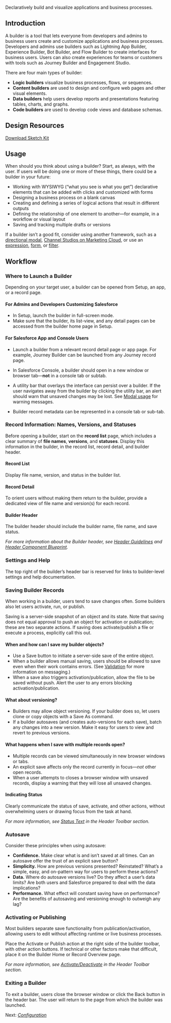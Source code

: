 Declaratively build and visualize applications and business processes.

## Introduction

A builder is a tool that lets everyone from developers and admins to business users create and customize applications and business processes. Developers and admins use builders such as Lightning App Builder, Experience Builder, Bot Builder, and Flow Builder to create interfaces for business users. Users can also create experiences for teams or customers with tools such as Journey Builder and Engagement Studio.

There are four main types of builder:

*   **Logic builders** visualize business processes, flows, or sequences.
*   **Content builders** are used to design and configure web pages and other visual elements.
*   **Data builders** help users develop reports and presentations featuring tables, charts, and graphs.
*   **Code builders** are used to develop code views and database schemas.

## Design Resources

[Download Sketch Kit](https://github.com/salesforce-ux/design-system-ui-kit)

## Usage

When should you think about using a builder? Start, as always, with the user. If users will be doing one or more of these things, there could be a builder in your future:

*   Working with WYSIWYG (“what you see is what you get”) declarative elements that can be added with clicks and customized with forms
*   Designing a business process on a blank canvas
*   Creating and defining a series of logical actions that result in different outputs
*   Defining the relationship of one element to another—for example, in a workflow or visual layout
*   Saving and tracking multiple drafts or versions

If a builder isn’t a good fit, consider using another framework, such as a [directional modal](/components/modals/#Directional), [Channel Studios on Marketing Cloud](https://www.salesforce.com/products/marketing-cloud/overview/), or use an [expression](/components/expression/), [form](/components/form-element/), or [filter](/guidelines/rules-filters-logic/).

## Workflow

### Where to Launch a Builder

Depending on your target user, a builder can be opened from Setup, an app, or a record page.

#### For Admins and Developers Customizing Salesforce

* In Setup, launch the builder in full-screen mode.
* Make sure that the builder, its list-view, and any detail pages can be accessed from the builder home page in Setup.

#### For Salesforce App and Console Users

* Launch a builder from a relevant record detail page or app page. For example, Journey Builder can be launched from any Journey record page.

* In Salesforce Console, a builder should open in a new window or browser tab—**not** in a console tab or subtab.
* A utility bar that overlays the interface can persist over a builder. If the user navigates away from the builder by clicking the utility bar, an alert should warn that unsaved changes may be lost. See [Modal usage](/guidelines/builder/modals) for warning messages.
* Builder record metadata can be represented in a console tab or sub-tab.

### Record Information: Names, Versions, and Statuses

Before opening a builder, start on the **record list** page, which includes a clear summary of **file names**, **versions**, and **statuses**. Display this information in the builder, in the record list, record detail, and builder header.

#### Record List

Display file name, version, and status in the builder list.

#### Record Detail

To orient users without making them return to the builder, provide a dedicated view of file name and version(s) for each record. 

#### Builder Header

The builder header should include the builder name, file name, and save status. 

_For more information about the Builder header, see_ [_Header Guidelines_](/guidelines/builder/header) _and_ [_Header Component Blueprint_](/components/builder-header/)_._

### Settings and Help

The top right of the builder’s header bar is reserved for links to builder-level settings and help documentation.

### Saving Builder Records

When working in a builder, users tend to save changes often. Some builders also let users activate, run, or publish.

Saving is a server-side snapshot of an object and its state. Note that saving does not equal approval to push an object for activation or publication; these are two separate actions. If saving does activate/publish a file or execute a process, explicitly call this out.

#### When and how can I save my builder objects?

*   Use a Save button to initiate a server-side save of the entire object.
*   When a builder allows manual saving, users should be allowed to save even when their work contains errors. (See [Validation](/guidelines/builder/validation) for more information on messaging.)
*   When a save also triggers activation/publication, allow the file to be saved without push. Alert the user to any errors blocking activation/publication.

#### What about versioning?

*   Builders may allow object versioning. If your builder does so, let users clone or copy objects with a Save As command.
*   If a builder autosaves (and creates auto-versions for each save), batch any changes into a new version. Make it easy for users to view and revert to previous versions.

#### What happens when I save with multiple records open?

*   Multiple records can be viewed simultaneously in new browser windows or tabs.
*   An explicit save affects only the record currently in focus—_not_ other open records.
*   When a user attempts to closes a browser window with unsaved records, display a warning that they will lose all unsaved changes.

#### Indicating Status

Clearly communicate the status of save, activate, and other actions, without overwhelming users or drawing focus from the task at hand.

_For more information, see_ [_Status Text_](/guidelines/builder/header#Header-Toolbar-Status-Text) _in the Header Toolbar section._

### Autosave

Consider these principles when using autosave:

*   **Confidence.** Make clear what is and isn’t saved at all times. Can an autosave offer the trust of an explicit save button?
*   **Simplicity.** How are previous versions presented? Reinstated? What’s a simple, easy, and on-pattern way for users to perform these actions?
*   **Data.** Where do autosave versions live? Do they affect a user’s data limits? Are both users and Salesforce prepared to deal with the data implications?
*   **Performance.** What effect will constant saving have on performance? Are the benefits of autosaving and versioning enough to outweigh any lag?

### Activating or Publishing

Most builders separate save functionality from publication/activation, allowing users to edit without affecting runtime or live business processes.

Place the Activate or Publish action at the right side of the builder toolbar, with other action buttons. If technical or other factors make that difficult, place it on the Builder Home or Record Overview page.

_For more information, see_ [_Activate/Deactivate_](../header#Header-Toolbar-Activate/Deactivate) _in the Header Toolbar section._

### Exiting a Builder

To exit a builder, users close the browser window or click the Back button in the header bar. The user will return to the page from which the builder was launched.

Next: [_Configuration_](/guidelines/builder/configuration)
